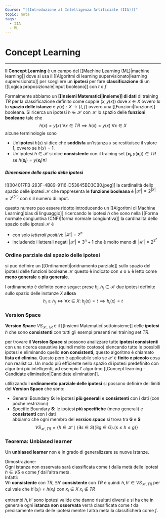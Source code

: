 ```yaml
---
Course: "[[Introduzione al Intelligenza Artificiale (IIA)]]"
topic: nota
tags:
  - IIA
  - ML
---
```


# Concept Learning
---
Il __Concept Learning__ è un campo del [[Machine Learning (ML)|machine learning]] dove si usa il [[Algoritmi di learning supervisionato|learning supervisionato]] per scegliere un __ipotesi__ per fare __classificazione__ di un [[Logica proposizionale|input booleano]] con $t$ o $f$  

Formalmente abbiamo un __[[Insiemi Matematici|insieme]] di dati__ di training $TR$  per la classificazione definito come coppie $(x, y(x))$ dove $x \in X$ ovvero lo lo __spazio delle istanze__ è $y(x): X \rightarrow \{t,f\}$ ovvero una [[Funzioni|funzione]] booleana.
Si ricerca un ipotesi $h \in \mathcal{H}$ con $\mathcal{H}$ lo spazio delle __funzioni booleane__ tale che $$h(x)=y(x) \ \forall x \in TR \implies h(x) = y(x) \ \forall x \in X$$
alcune terminologie sono
- Un’__ipotesi__ $h(x)$ si dice che __soddisfa__ un'istanza $x$ se restituisce il valore $1$, ovvero se $h(x) = 1$.  
- Un'ipotesi $h \in \mathcal{H}$ si dice __consistente__ con il training set $(\mathbf{x_i},y(\mathbf{x_i}))\in TR$ se $h(\mathbf{x_i})=y(\mathbf{x_i}) \forall i$ 

##### Dimensione dello spazio delle ipotesi

![[004017FB-293F-4B89-9116-D53645BD3CB0.jpeg]]
la cardinalità dello spazio delle ipotesi $\mathcal{H}$ che rappresenta le __funzione booleana__ è  $|\mathcal{H}| = 2^{|X|}= 2^{(2^{n})}$ con $n$ il numero di input.

questo numero puo essere ridotto introducendo un [[Algoritmi di Machine Learning|bias di linguaggio]] ricercando le ipotesi $h$ che sono nella  [[Forma normale congiuntiva (CNF)|forma normale congiuntiva]] la cardinalità dello spazio delle ipotesi $\mathcal{H}$ è
- con solo _letterali positivi_:  $|\mathcal{H}|= 2^n$
- includendo i letterali negati $|\mathcal{H}| = 3^n+1$
che è molto meno di $|\mathcal{H}| = 2^{2^{n}}$



### Ordine parziale dal spazio delle ipotesi 
si puo definire un [[Ordinamenti|oridnamento parziale]] sullo spazio del ipotesi delle funzioni booleane $\mathcal{H}$  questo è indicato con $\leq$ o $\geq$ è letto come __meno generale__ o __piu generale__.

l ordinamento è definito come segue:
prese $h_i, h_j \in \mathcal{H}$  due ipotesi definite sullo spazio delle instanze $X$
__allora__ $$h_i \geq h_j  \iff \forall x \in X : \ h_j(x)=t \implies h_i(x)=t$$

### Version Space  
__Version Space__ $VS_{\mathcal{H},TR}$ è il [[Insiemi Matematici|sottoinsieme]] delle __ipotesi__ $h$ che sono __consistenti__ con tutti gli esempi presenti nel training set $TR$.  

per trovare il __Version Space__ si possono analizzare tutte __ipotesi consistenti__ con una ricerca esaustiva (quindi molto costoso) elencando tutte le possibili ipotesi e eliminando quello __non consistenti__, questo algoritmo è chiamato __lista ed elimina__.
Questo pero è applicabile solo se  $\mathcal{H}$ è __finito e piccolo__ cosa non realistica.
Un modo più efficiente nello spazio di ipotesi predefinito con algoritmi più intelligenti, ad esempio l' algoritmo [[Concept learning - Candidate elimination|Candidate elimination]].  


utilizzando l __ordinamento parziale delle ipotesi__ si possono definire dei limiti del __Version Space__ che sono:  
- General Boundary __G__:  le ipotesi __più generali__ e  __consistenti__ con i dati (con poche restrizioni) 
- Specific Boundary __S__: le ipotesi __più specifiche__ (meno generali) e __consistenti__ con i dati  
abbiamo che ogni membro del ___version space___ si trova tra __G__ e __S__$$VS_{\mathcal{H},TR}= \{h\in \mathcal{H}\mid (\exists s \in S)(\exists g \in G).(s \leq h \leq g)\}$$

### Teorema: Unbiased learner  
Un __unbiased learner__ non è in grado di generalizzare su nuove istanze.  

Dimostrazione:  
Ogni istanza non osservata sarà classificata come $t$ dalla metà delle ipotesi $h \in VS$ e come $f$ dall'altra metà.  
Infatti:  
$\forall h$ __consistente__ con $TR$, $\exists h'$ __consistente__ con $TR$  e quindi  $h,h'\in VS_{\mathcal{H},TR}$ per cui vale che $h'(x_{i})\neq h(x_{i})$ con $x_i \in X \ x_i \not \in TR$ 

entrambi $h,h'$ sono ipotesi valide che danno risultati diversi e si ha che in generale ogni __istanza non osservata__ verrà classificata come $t$ da precisamente meta delle ipotesi mentre l altra meta la classificherà come $f$. 